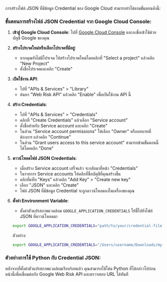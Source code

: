 การสร้างไฟล์ JSON ที่มีข้อมูล Credential ของ Google Cloud สามารถทำได้ตามขั้นตอนดังนี้:

### ขั้นตอนการสร้างไฟล์ JSON Credential จาก Google Cloud Console:

1. **เข้าสู่ Google Cloud Console**:
   ไปที่ [Google Cloud Console](https://console.cloud.google.com/) และลงชื่อเข้าใช้ด้วยบัญชี Google ของคุณ

2. **สร้างโปรเจคใหม่หรือเลือกโปรเจคที่มีอยู่**:
   - หากคุณยังไม่มีโปรเจค ให้สร้างโปรเจคใหม่โดยคลิกที่ "Select a project" แล้วคลิก "New Project"
   - ตั้งชื่อโปรเจคและคลิก "Create"

3. **เปิดใช้งาน API**:
   - ไปที่ "APIs & Services" > "Library"
   - ค้นหา "Web Risk API" แล้วคลิก "Enable" เพื่อเปิดใช้งาน API นี้

4. **สร้าง Credentials**:
   - ไปที่ "APIs & Services" > "Credentials"
   - คลิกที่ "Create Credentials" แล้วเลือก "Service account"
   - ตั้งชื่อสำหรับ Service account และคลิก "Create"
   - ในส่วน "Service account permissions" ให้เลือก "Owner" หรือบทบาทที่ต้องการ แล้วคลิก "Continue"
   - ในส่วน "Grant users access to this service account" สามารถข้ามขั้นตอนนี้ได้โดยคลิก "Done"

5. **ดาวน์โหลดไฟล์ JSON Credentials**:
   - เมื่อสร้าง Service account เสร็จแล้ว จะกลับมาที่หน้า "Credentials"
   - ในรายการ Service accounts ให้คลิกที่ชื่อบัญชีที่คุณสร้างขึ้น
   - คลิกที่แท็บ "Keys" แล้วคลิก "Add Key" > "Create new key"
   - เลือก "JSON" และคลิก "Create"
   - ไฟล์ JSON ที่มีข้อมูล Credential จะถูกดาวน์โหลดลงในเครื่องของคุณ

6. **ตั้งค่า Environment Variable**:
   - ตั้งค่าตัวแปรสภาพแวดล้อม `GOOGLE_APPLICATION_CREDENTIALS` ให้ชี้ไปยังไฟล์ JSON ที่ดาวน์โหลดมา
   ```bash
   export GOOGLE_APPLICATION_CREDENTIALS="path/to/your/credential-file.json"
   ```

   ตัวอย่าง:
   ```bash
   export GOOGLE_APPLICATION_CREDENTIALS="/Users/username/Downloads/my-project-credentials.json"
   ```

### ตัวอย่างการใช้ Python กับ Credential JSON:

หลังจากที่ตั้งค่าตัวแปรสภาพแวดล้อมเรียบร้อยแล้ว คุณสามารถใช้โค้ด Python ที่ได้กล่าวไปก่อนหน้านี้เพื่อเชื่อมต่อกับ Google Web Risk API และตรวจสอบ URL ได้ทันที